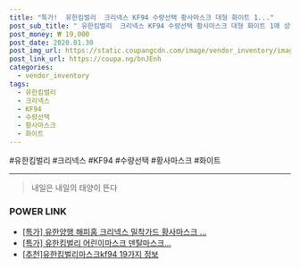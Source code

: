 ```yaml
--- 
title: "특가!  유한킴벌리  크리넥스 KF94 수량선택 황사마스크 대형 화이트 1..." 
post_sub_title: " 유한킴벌리  크리넥스 KF94 수량선택 황사마스크 대형 화이트 1매 성인용 10개" 
post_money: ₩ 19,000 
post_date: 2020.01.30 
post_img_url: https://static.coupangcdn.com/image/vendor_inventory/images/2019/03/05/9/4/073b980e-6175-4f7e-a259-a8cde8bcc988.jpg 
post_link_url: https://coupa.ng/bnJEnh 
categories: 
  - vendor_inventory 
tags: 
  - 유한킴벌리 
  - 크리넥스 
  - KF94 
  - 수량선택 
  - 황사마스크 
  - 화이트 
--- 
```

  #유한킴벌리 #크리넥스 #KF94 #수량선택 #황사마스크 #화이트 
<hr> 

> 내일은 내일의 태양이 뜬다 


### POWER LINK

* <a href="https://blog.naver.com/sakai111/221790260168" target="_blank">[특가] 유한양행 해피홈 크리넥스 밀착가드 황사마스크 ...</a>
* <a href="https://blog.naver.com/an0733/221785767380" target="_blank">[특가] 유한킴벌리 어린이마스크 덴탈마스크...</a>
* <a href="https://blog.naver.com/fasyy4321/221790030215" target="_blank">[추천]유한킴벌리마스크kf94 19가지 정보</a>
